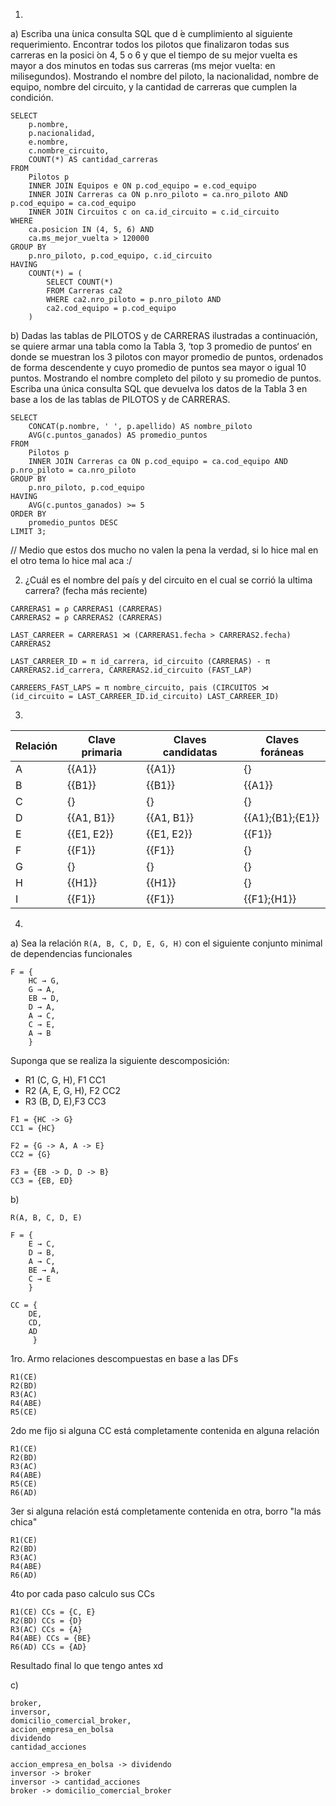 1. 

a) Escriba una  ́unica consulta SQL que d ́e cumplimiento al siguiente requerimiento.
Encontrar todos los pilotos que finalizaron todas sus carreras en la posici ́on 4, 5 o 6 y que el tiempo de su mejor vuelta es mayor a dos minutos en todas sus carreras (ms mejor vuelta: en milisegundos). Mostrando el nombre del piloto, la nacionalidad, nombre de equipo, nombre del circuito, y la cantidad de carreras que cumplen la condición.

```
SELECT 
    p.nombre, 
    p.nacionalidad, 
    e.nombre, 
    c.nombre_circuito, 
    COUNT(*) AS cantidad_carreras
FROM 
    Pilotos p
    INNER JOIN Equipos e ON p.cod_equipo = e.cod_equipo
    INNER JOIN Carreras ca ON p.nro_piloto = ca.nro_piloto AND p.cod_equipo = ca.cod_equipo
    INNER JOIN Circuitos c on ca.id_circuito = c.id_circuito
WHERE 
    ca.posicion IN (4, 5, 6) AND
    ca.ms_mejor_vuelta > 120000
GROUP BY 
    p.nro_piloto, p.cod_equipo, c.id_circuito
HAVING 
    COUNT(*) = (
        SELECT COUNT(*)
        FROM Carreras ca2 
        WHERE ca2.nro_piloto = p.nro_piloto AND
        ca2.cod_equipo = p.cod_equipo
    )
```

b) Dadas las tablas de PILOTOS y de CARRERAS ilustradas a continuación, se quiere armar una tabla como la Tabla 3, ‘top 3 promedio de puntos‘ en donde se muestran los 3 pilotos con mayor promedio de puntos, ordenados de forma descendente y cuyo promedio de puntos sea mayor o igual 10 puntos. Mostrando el nombre completo del piloto y su promedio de puntos.
Escriba una única consulta SQL que devuelva los datos de la Tabla 3 en base a los de
las tablas de PILOTOS y de CARRERAS.

```
SELECT
    CONCAT(p.nombre, ' ', p.apellido) AS nombre_piloto
    AVG(c.puntos_ganados) AS promedio_puntos
FROM
    Pilotos p
    INNER JOIN Carreras ca ON p.cod_equipo = ca.cod_equipo AND p.nro_piloto = ca.nro_piloto
GROUP BY 
    p.nro_piloto, p.cod_equipo
HAVING 
    AVG(c.puntos_ganados) >= 5
ORDER BY 
    promedio_puntos DESC
LIMIT 3;
```

// Medio que estos dos mucho no valen la pena la verdad, si lo hice mal en el otro tema lo hice mal aca :/

2. ¿Cuál es el nombre del país y del circuito en el cual se corrió la ultima carrera? (fecha más reciente)


```
CARRERAS1 = ρ CARRERAS1 (CARRERAS)
CARRERAS2 = ρ CARRERAS2 (CARRERAS)

LAST_CARREER = CARRERAS1 ⋊ (CARRERAS1.fecha > CARRERAS2.fecha) CARRERAS2

LAST_CARREER_ID = π id_carrera, id_circuito (CARRERAS) - π CARRERAS2.id_carrera, CARRERAS2.id_circuito (FAST_LAP)

CARREERS_FAST_LAPS = π nombre_circuito, pais (CIRCUITOS ⋊ (id_circuito = LAST_CARREER_ID.id_circuito) LAST_CARREER_ID) 
```

3.

| Relación | Clave primaria | Claves candidatas  | Claves foráneas |
|----------|-----|----------|----|
| A   | {{A1}} | {{A1}} | {} |
| B   | {{B1}} | {{B1}} | {{A1}} |
| C   | {} | {} | {} |
| D   | {{A1, B1}} | {{A1, B1}} | {{A1};{B1};{E1}} |
| E   | {{E1, E2}} | {{E1, E2}} | {{F1}} |
| F   | {{F1}} | {{F1}} | {} |
| G   | {} | {} | {} |
| H   | {{H1}} | {{H1}} | {} |
| I   | {{F1}} | {{F1}} | {{F1};{H1}} | 

4.
a) Sea la relación `R(A, B, C, D, E, G, H)` con el siguiente conjunto minimal de dependencias funcionales 

```
F = {
    HC → G, 
    G → A,
    EB → D,
    D → A,
    A → C,
    C → E,
    A → B
    }
```

Suponga que se realiza la siguiente descomposición:

- R1 (C, G, H), F1 CC1
- R2 (A, E, G, H), F2 CC2
- R3 (B, D, E),F3 CC3

```
F1 = {HC -> G}
CC1 = {HC}
```

```
F2 = {G -> A, A -> E}
CC2 = {G}
```

```
F3 = {EB -> D, D -> B}
CC3 = {EB, ED}
```

b)

`R(A, B, C, D, E)`

```
F = {
    E → C,
    D → B,
    A → C,
    BE → A,
    C → E
    }
```

```
CC = {
    DE,
    CD,
    AD
     }
```

1ro. Armo relaciones descompuestas en base a las DFs

```
R1(CE)
R2(BD)
R3(AC)
R4(ABE)
R5(CE)
```

2do me fijo si alguna CC está completamente contenida en alguna relación

```
R1(CE)
R2(BD)
R3(AC)
R4(ABE)
R5(CE)
R6(AD)
```

3er si alguna relación está completamente contenida en otra, borro "la más chica"

```
R1(CE)
R2(BD)
R3(AC)
R4(ABE)
R6(AD)
```

4to por cada paso calculo sus CCs

```
R1(CE) CCs = {C, E}
R2(BD) CCs = {D}
R3(AC) CCs = {A} 
R4(ABE) CCs = {BE}
R6(AD) CCs = {AD}
```

Resultado final lo que tengo antes xd

c)
```
broker,
inversor,
domicilio_comercial_broker,
accion_empresa_en_bolsa
dividendo
cantidad_acciones
```

```
accion_empresa_en_bolsa -> dividendo
inversor -> broker
inversor -> cantidad_acciones
broker -> domicilio_comercial_broker
```